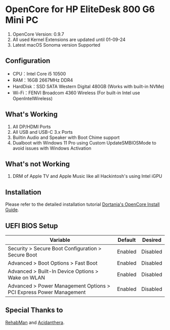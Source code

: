 # OpenCore for HP EliteDesk 800 G6 Mini PC

1. OpenCore Version: 0.9.7
2. All used Kernel Extensions are updated until 01-09-24
3. Latest macOS Sonoma version Supported

## Configuration

- CPU：Intel Core i5 10500
- RAM：16GB 2667MHz DDR4
- HardDisk：SSD SATA Western Digital 480GB (Works with built-in NVMe)
- Wi-Fi：FENVI Broadcom 4360 Wireless (For built-in Intel use OpenIntelWireless)

## What's Working

1. All DP/HDMI Ports
2. All USB and USB-C 3.x Ports
3. Builtin Audio and Speaker with Boot Chime support
4. Dualboot with Windows 11 Pro using Custom UpdateSMBIOSMode to avoid issues with Windows Activation

## What's not Working

1. DRM of Apple TV and Apple Music like all Hackintosh's using Intel iGPU

## Installation

Please refer to the detailed installation tutorial [Dortania's OpenCore Install Guide](https://dortania.github.io/OpenCore-Install-Guide/).

## UEFI BIOS Setup

| Variable                                                              | Default         | Desired         |
| --------------------------------------------------------------------- | --------------- | --------------- |
| Security > Secure Boot Configuration > Secure Boot                    | Enabled         | Disabled        |
| Advanced > Boot Options > Fast Boot                                   | Enabled         | Disabled        |
| Advanced > Built-In Device Options > Wake on WLAN                     | Enabled         | Disabled        |
| Advanced > Power Management Options > PCI Express Power Management    | Enabled         | Disabled        |

## Special Thanks to

[RehabMan](https://github.com/RehabMan) and [Acidanthera](https://github.com/acidanthera).
